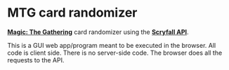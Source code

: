 # MTG card randomizer

[**Magic: The Gathering**](https://magic.wizards.com/en) card randomizer using the [**Scryfall API**](https://scryfall.com/docs/api).

This is a GUI web app/program meant to be executed in the browser. All code is client side. There is no server-side code. The browser does all the requests to the API.
